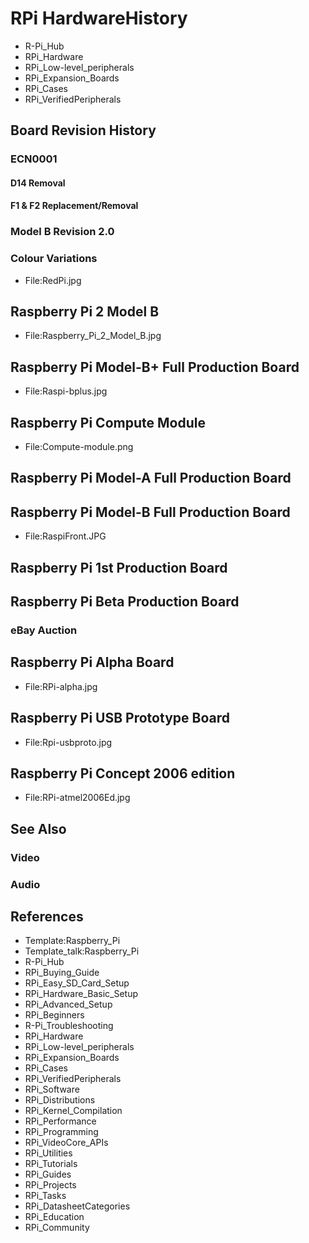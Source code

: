 # RPi HardwareHistory
* R-Pi_Hub
* RPi_Hardware
* RPi_Low-level_peripherals
* RPi_Expansion_Boards
* RPi_Cases
* RPi_VerifiedPeripherals
## Board Revision History
### ECN0001
#### D14 Removal
#### F1 & F2 Replacement/Removal
### Model B Revision 2.0
### Colour Variations
* File:RedPi.jpg
## Raspberry Pi 2 Model B
* File:Raspberry_Pi_2_Model_B.jpg
## Raspberry Pi Model-B+ Full Production Board
* File:Raspi-bplus.jpg
## Raspberry Pi Compute Module
* File:Compute-module.png
## Raspberry Pi Model-A Full Production Board
## Raspberry Pi Model-B Full Production Board
* File:RaspiFront.JPG
## Raspberry Pi 1st Production Board
## Raspberry Pi Beta Production Board
### eBay Auction
## Raspberry Pi Alpha Board
* File:RPi-alpha.jpg
## Raspberry Pi USB Prototype Board
* File:Rpi-usbproto.jpg
## Raspberry Pi Concept 2006 edition
* File:RPi-atmel2006Ed.jpg
## See Also
### Video
### Audio
## References
* Template:Raspberry_Pi
* Template_talk:Raspberry_Pi
* R-Pi_Hub
* RPi_Buying_Guide
* RPi_Easy_SD_Card_Setup
* RPi_Hardware_Basic_Setup
* RPi_Advanced_Setup
* RPi_Beginners
* R-Pi_Troubleshooting
* RPi_Hardware
* RPi_Low-level_peripherals
* RPi_Expansion_Boards
* RPi_Cases
* RPi_VerifiedPeripherals
* RPi_Software
* RPi_Distributions
* RPi_Kernel_Compilation
* RPi_Performance
* RPi_Programming
* RPi_VideoCore_APIs
* RPi_Utilities
* RPi_Tutorials
* RPi_Guides
* RPi_Projects
* RPi_Tasks
* RPi_DatasheetCategories
* RPi_Education
* RPi_Community
